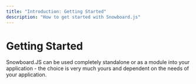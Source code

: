 ```yaml
---
title: "Introduction: Getting Started"
description: "How to get started with Snowboard.js"
---
```


# Getting Started

Snowboard.JS can be used completely standalone or as a module into your application - the choice is very much yours and dependent on the needs of your application.
